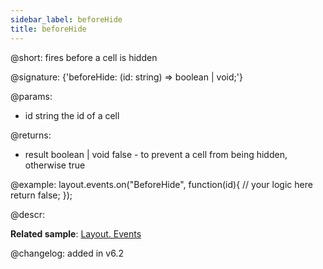 ```yaml
---
sidebar_label: beforeHide
title: beforeHide
---          
```


@short: fires before a cell is hidden

@signature: {'beforeHide: (id: string) => boolean | void;'}

@params:
- id		string		the id of a cell

@returns:
- result	boolean | void		false - to prevent a cell from being hidden, otherwise true

@example:
layout.events.on("BeforeHide", function(id){
	// your logic here
    return false;
});

@descr:

**Related sample**: [Layout. Events](https://snippet.dhtmlx.com/fyxw0map)

@changelog:
added in v6.2
